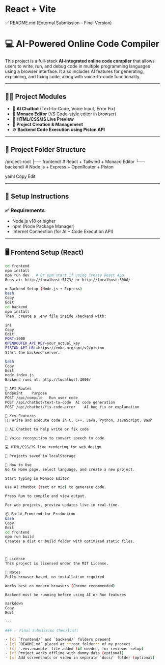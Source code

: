 # React + Vite

✅ README.md (External Submission – Final Version)

# 💻 AI-Powered Online Code Compiler

This project is a full-stack **AI-integrated online code compiler** that allows users to write, run, and debug code in multiple programming languages using a browser interface. It also includes AI features for generating, explaining, and fixing code, along with voice-to-code functionality.

---

## 👨‍💻 Project Modules

- 🧠 **AI Chatbot** (Text-to-Code, Voice Input, Error Fix)
- 📝 **Monaco Editor** (VS Code-style editor in browser)
- 🎨 **HTML/CSS/JS Live Preview**
- 📂 **Project Creation & Management**
- ⚙️ **Backend Code Execution using Piston API**

---

## 📁 Project Folder Structure

/project-root
├── frontend/ # React + Tailwind + Monaco Editor
└── backend/ # Node.js + Express + OpenRouter + Piston

yaml
Copy
Edit

---

## 🔧 Setup Instructions

### ✅ Requirements

- Node.js v18 or higher
- npm (Node Package Manager)
- Internet Connection (for AI + Code Execution API)

---

## 🖥️ Frontend Setup (React)

```bash
cd frontend
npm install
npm run dev   # Or npm start if using Create React App
Runs at: http://localhost:5173/ or http://localhost:3000/

⚙️ Backend Setup (Node.js + Express)
bash
Copy
Edit
cd backend
npm install
Then, create a .env file inside /backend with:

ini
Copy
Edit
PORT=3000
OPENROUTER_API_KEY=your_actual_key
PISTON_API_URL=https://emkc.org/api/v2/piston
Start the backend server:

bash
Copy
Edit
node index.js
Backend runs at: http://localhost:3000/

🔗 API Routes
Endpoint	Purpose
POST /api/compile	Run user code
POST /api/chatbot/text-to-code	AI code generation
POST /api/chatbot/fix-code-error	AI bug fix or explanation

📂 Key Features
👨‍💻 Write and execute code in C, C++, Java, Python, JavaScript, Bash

🤖 AI Chatbot to help write or fix code

🎤 Voice recognition to convert speech to code

💻 HTML/CSS/JS live rendering for web design

📄 Projects saved in localStorage

🧪 How to Use
Go to Home page, select language, and create a new project.

Start typing in Monaco Editor.

Use AI chatbot (text or mic) to generate code.

Press Run to compile and view output.

For web projects, preview updates live in real-time.

📦 Build Frontend for Production
bash
Copy
Edit
cd frontend
npm run build
Creates a dist or build folder with optimized static files.



📜 License
This project is licensed under the MIT License.

📌 Notes
Fully browser-based, no installation required

Works best on modern browsers (Chrome recommended)

Backend must be running before using AI or Run features

markdown
Copy
Edit

---

### ✅ Final Submission Checklist:

- [x] `frontend/` and `backend/` folders present  
- [x] `README.md` placed at **root folder** of my project  
- [x] `.env.example` file added (if needed, for reviewer setup)  
- [x] Project works offline with dummy data (optional)  
- [x] Add screenshots or video in separate `docs/` folder (optional)







